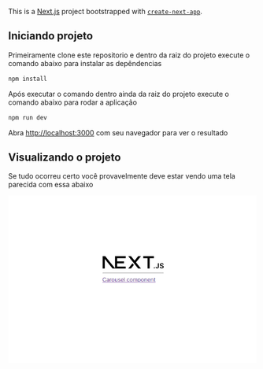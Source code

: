 This is a [Next.js](https://nextjs.org/) project bootstrapped with [`create-next-app`](https://github.com/vercel/next.js/tree/canary/packages/create-next-app).

## Iniciando projeto

Primeiramente clone este repositorio e dentro da raiz do projeto execute o comando abaixo para instalar as depêndencias

```bash
npm install
```
Após executar o comando dentro ainda da raiz do projeto execute o comando abaixo para rodar a aplicação

```bash
npm run dev
```

Abra [http://localhost:3000](http://localhost:3000) com seu navegador para ver o resultado

## Visualizando o projeto

Se tudo ocorreu certo você provavelmente deve estar vendo uma tela parecida com essa abaixo

![Initial](./src/screenshots/initial.png)


